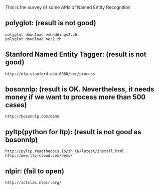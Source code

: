 This is the survey of some APIs of Named Entity Recognition

polyglot: (result is not good)
-----------
    polyglot download embeddings2.zh
    polyglot download ner2.zh

Stanford Named Entity Tagger: (result is not good)
-----------
    http://nlp.stanford.edu:8080/ner/process

bosonnlp: (result is OK. Nevertheless, it needs money if we want to process more than 500 cases)
-----------
    http://bosonnlp.com/demo

pyltp(python for ltp): (result is not good as bosonnlp)
-----------
    http://pyltp.readthedocs.io/zh_CN/latest/install.html
    http://www.ltp-cloud.com/demo/

nlpir: (fail to open)
-----------
    http://ictclas.nlpir.org/

